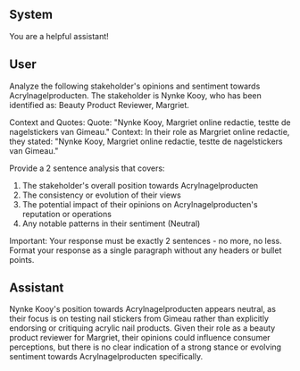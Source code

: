 ## System

You are a helpful assistant!

## User


Analyze the following stakeholder's opinions and sentiment towards Acrylnagelproducten. The stakeholder is Nynke Kooy, who has been identified as: Beauty Product Reviewer, Margriet.

Context and Quotes:
Quote: "Nynke Kooy, Margriet online redactie, testte de nagelstickers van Gimeau."
Context: In their role as Margriet online redactie, they stated: "Nynke Kooy, Margriet online redactie, testte de nagelstickers van Gimeau."

Provide a 2 sentence analysis that covers:
1. The stakeholder's overall position towards Acrylnagelproducten
2. The consistency or evolution of their views
3. The potential impact of their opinions on Acrylnagelproducten's reputation or operations
4. Any notable patterns in their sentiment (Neutral)

Important: Your response must be exactly 2 sentences - no more, no less.
Format your response as a single paragraph without any headers or bullet points.


## Assistant

Nynke Kooy's position towards Acrylnagelproducten appears neutral, as their focus is on testing nail stickers from Gimeau rather than explicitly endorsing or critiquing acrylic nail products. Given their role as a beauty product reviewer for Margriet, their opinions could influence consumer perceptions, but there is no clear indication of a strong stance or evolving sentiment towards Acrylnagelproducten specifically.

